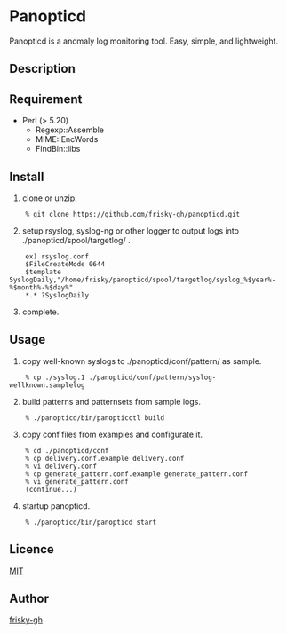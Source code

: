 Panopticd
====

Panopticd is a anomaly log monitoring tool. Easy, simple, and lightweight.

## Description

## Requirement

* Perl (> 5.20)
  * Regexp::Assemble
  * MIME::EncWords
  * FindBin::libs

## Install

1. clone or unzip.

```
    % git clone https://github.com/frisky-gh/panopticd.git
```

2. setup rsyslog, syslog-ng or other logger to output logs
   into ./panopticd/spool/targetlog/ .

```
    ex) rsyslog.conf
    $FileCreateMode 0644
    $template SyslogDaily,"/home/frisky/panopticd/spool/targetlog/syslog_%$year%-%$month%-%$day%"
    *.* ?SyslogDaily
```

3. complete.

## Usage

1. copy well-known syslogs to ./panopticd/conf/pattern/ as sample.

```
    % cp ./syslog.1 ./panopticd/conf/pattern/syslog-wellknown.samplelog
```

2. build patterns and patternsets from sample logs.

```
    % ./panopticd/bin/panopticctl build
```

3. copy conf files from examples and configurate it.

```
    % cd ./panopticd/conf
    % cp delivery.conf.example delivery.conf
    % vi delivery.conf
    % cp generate_pattern.conf.example generate_pattern.conf
    % vi generate_pattern.conf
    (continue...)
```

4. startup panopticd.

```
    % ./panopticd/bin/panopticd start
```

## Licence

[MIT](https://github.com/frisky-gh/panopticd/blob/master/LICENSE)

## Author

[frisky-gh](https://github.com/frisky-gh)

